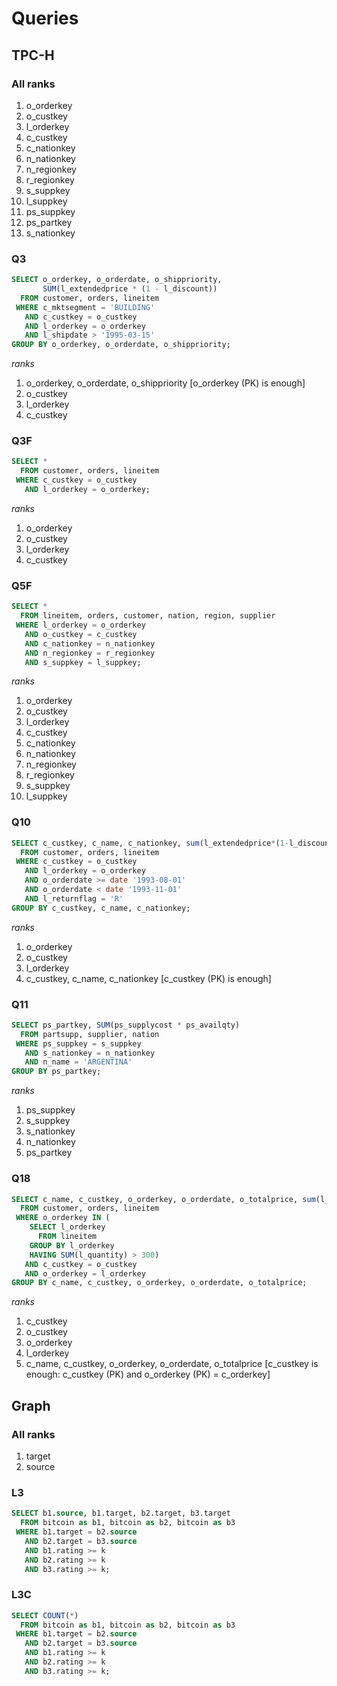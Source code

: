 # Queries

## TPC-H
### All ranks
1. o_orderkey
2. o_custkey
3. l_orderkey
4. c_custkey
5. c_nationkey
6. n_nationkey
7. n_regionkey
8. r_regionkey
9. s_suppkey
10. l_suppkey
11. ps_suppkey
12. ps_partkey
13. s_nationkey

### Q3
```sql
SELECT o_orderkey, o_orderdate, o_shippriority,
       SUM(l_extendedprice * (1 - l_discount))
  FROM customer, orders, lineitem
 WHERE c_mktsegment = 'BUILDING'
   AND c_custkey = o_custkey
   AND l_orderkey = o_orderkey
   AND l_shipdate > '1995-03-15'
GROUP BY o_orderkey, o_orderdate, o_shippriority;
```
*ranks*
1. o_orderkey, o_orderdate, o_shippriority [o_orderkey (PK) is enough]
2. o_custkey
3. l_orderkey
4. c_custkey

### Q3F
```sql
SELECT *
  FROM customer, orders, lineitem
 WHERE c_custkey = o_custkey
   AND l_orderkey = o_orderkey;
```
*ranks*
1. o_orderkey
2. o_custkey
3. l_orderkey
4. c_custkey

### Q5F
```sql
SELECT *
  FROM lineitem, orders, customer, nation, region, supplier
 WHERE l_orderkey = o_orderkey
   AND o_custkey = c_custkey
   AND c_nationkey = n_nationkey
   AND n_regionkey = r_regionkey
   AND s_suppkey = l_suppkey;
```
*ranks*
1. o_orderkey
2. o_custkey
3. l_orderkey
4. c_custkey
5. c_nationkey
6. n_nationkey
7. n_regionkey
8. r_regionkey
9. s_suppkey
10. l_suppkey

### Q10
```sql
SELECT c_custkey, c_name, c_nationkey, sum(l_extendedprice*(1-l_discount))revenue
  FROM customer, orders, lineitem
 WHERE c_custkey = o_custkey
   AND l_orderkey = o_orderkey
   AND o_orderdate >= date '1993-08-01'
   AND o_orderdate < date '1993-11-01'
   AND l_returnflag = 'R'
GROUP BY c_custkey, c_name, c_nationkey;
```
*ranks*
1. o_orderkey
2. o_custkey
3. l_orderkey
4. c_custkey, c_name, c_nationkey [c_custkey (PK) is enough]

### Q11
```sql
SELECT ps_partkey, SUM(ps_supplycost * ps_availqty)
  FROM partsupp, supplier, nation
 WHERE ps_suppkey = s_suppkey
   AND s_nationkey = n_nationkey
   AND n_name = 'ARGENTINA'
GROUP BY ps_partkey;
```
*ranks*
1. ps_suppkey
2. s_suppkey
3. s_nationkey
4. n_nationkey
5. ps_partkey

### Q18
```sql
SELECT c_name, c_custkey, o_orderkey, o_orderdate, o_totalprice, sum(l_quantity)
  FROM customer, orders, lineitem
 WHERE o_orderkey IN (
    SELECT l_orderkey
      FROM lineitem
    GROUP BY l_orderkey
    HAVING SUM(l_quantity) > 300)
   AND c_custkey = o_custkey
   AND o_orderkey = l_orderkey
GROUP BY c_name, c_custkey, o_orderkey, o_orderdate, o_totalprice;
```
*ranks*
1. c_custkey
2. o_custkey
3. o_orderkey
4. l_orderkey
5. c_name, c_custkey, o_orderkey, o_orderdate, o_totalprice [c_custkey is enough: c_custkey (PK) and o_orderkey (PK) = c_orderkey]

## Graph

### All ranks
1. target
2. source

### L3
```sql
SELECT b1.source, b1.target, b2.target, b3.target
  FROM bitcoin as b1, bitcoin as b2, bitcoin as b3
 WHERE b1.target = b2.source
   AND b2.target = b3.source
   AND b1.rating >= k
   AND b2.rating >= k
   AND b3.rating >= k;
```

### L3C
```sql
SELECT COUNT(*)
  FROM bitcoin as b1, bitcoin as b2, bitcoin as b3
 WHERE b1.target = b2.source
   AND b2.target = b3.source
   AND b1.rating >= k
   AND b2.rating >= k
   AND b3.rating >= k;
```